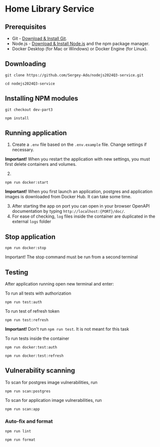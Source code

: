 # Home Library Service

## Prerequisites

- Git - [Download & Install Git](https://git-scm.com/downloads).
- Node.js - [Download & Install Node.js](https://nodejs.org/en/download/) and the npm package manager.
- Docker Desktop (for Mac or Windows) or Docker Engine (for Linux).

## Downloading

```
git clone https://github.com/Sergey-Ado/nodejs2024Q3-service.git
```
```
cd nodejs2024Q3-service
```

## Installing NPM modules
```
git checkout dev-part3
```
```
npm install
```

## Running application

1. Create a `.env` file based on the `.env.example` file. Change settings if necessary. 

**Important!** When you restart the application with new settings, you must first delete containers and volumes.

2.
```
npm run docker:start
```
**Important!** When you first launch an application, postgres and application images is downloaded from Docker Hub. It can take some time.

3. After starting the app on port you can open in your browser OpenAPI documentation by typing `http://localhost:{PORT}/doc/`.
4. For ease of checking, `log` files inside the container are duplicated in the external `logs` folder

## Stop application
```
npm run docker:stop
```
Important! The stop command must be run from a second terminal

## Testing

After application running open new terminal and enter:

To run all tests with authorization
```
npm run test:auth
```
To run test of refresh token
```
npm run test:refresh
```
**Important!** Don't run `npm run test`. It is not meant for this task


To run tests inside the container
```
npm run docker:test:auth
```
```
npm run docker:test:refresh
```

## Vulnerability scanning
To scan for postgres image vulnerabilities, run
```
npm run scan:postgres
```
To scan for application image vulnerabilities, run
```
npm run scan:app
```

### Auto-fix and format

```
npm run lint
```

```
npm run format
```
